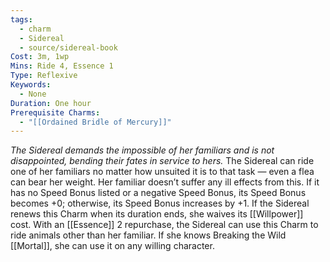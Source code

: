 ```yaml
---
tags:
  - charm
  - Sidereal
  - source/sidereal-book
Cost: 3m, 1wp
Mins: Ride 4, Essence 1
Type: Reflexive
Keywords:
  - None
Duration: One hour
Prerequisite Charms:
  - "[[Ordained Bridle of Mercury]]"
---
```

*The Sidereal demands the impossible of her familiars and is not disappointed, bending their fates in service to hers.*
The Sidereal can ride one of her familiars no matter how unsuited it is to that task — even a flea can bear her weight. Her familiar doesn’t suffer any ill effects from this. If it has no Speed Bonus listed or a negative Speed Bonus, its Speed Bonus becomes +0; otherwise, its Speed Bonus increases by +1. If the Sidereal renews this Charm when its duration ends, she waives its [[Willpower]] cost. With an [[Essence]] 2 repurchase, the Sidereal can use this Charm to ride animals other than her familiar. If she knows Breaking the Wild [[Mortal]], she can use it on any willing character.